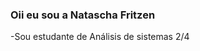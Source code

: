 ### Oii eu sou a Natascha Fritzen

-Sou estudante de Análisis de sistemas 2/4

          

          
          
          
          
          
          



          
          
          
          
           
